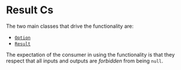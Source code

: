 # Result Cs

The two main classes that drive the functionality are:

- [`Option`](~/api/WicalWare.Components.ResultCs.Option-1.html)
- [`Result`](~/api/WicalWare.Components.ResultCs.Result-2.html)

The expectation of the consumer in using the functionality is that they respect that all inputs and outputs are _forbidden_ from being `null`.